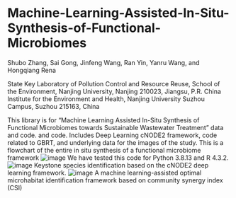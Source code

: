 # Machine-Learning-Assisted-In-Situ-Synthesis-of-Functional-Microbiomes
Shubo Zhang, Sai Gong, Jinfeng Wang, Ran Yin, Yanru Wang, and Hongqiang Rena

State Key Laboratory of Pollution Control and Resource Reuse, School of the Environment, Nanjing University, Nanjing 210023, Jiangsu, P.R. China
Institute for the Environment and Health, Nanjing University Suzhou Campus, Suzhou 215163, China

This library is for “Machine Learning Assisted In-Situ Synthesis of Functional Microbiomes towards Sustainable Wastewater Treatment” data and code. and code. Includes Deep Learning cNODE2 framework, code related to GBRT, and underlying data for the images of the study.
This is a flowchart of the entire in situ synthesis of a functional microbiome framework
![image](https://github.com/user-attachments/assets/d93d145d-1724-4eaf-9bf4-a9526f9463ea)
We have tested this code for Python 3.8.13 and R 4.3.2.
![image](https://github.com/user-attachments/assets/eefe7ad5-501b-4b95-9408-b9dc3ec79e79)
Keystone species identification based on the cNODE2 deep learning framework.
![image](https://github.com/user-attachments/assets/59cbfa37-aac3-4f82-94bf-aeae7736e37f)
A machine learning-assisted optimal microhabitat identification framework based on community synergy index (CSI)
